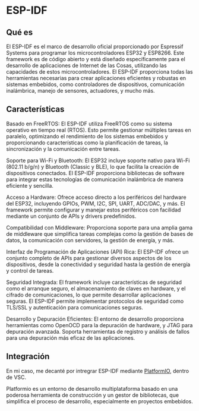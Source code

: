 # ESP-IDF

## Qué es

El ESP-IDF es el marco de desarrollo oficial proporcionado por Espressif Systems para programar los microcontroladores ESP32 y ESP8266. Este framework es de código abierto y está diseñado específicamente para el desarrollo de aplicaciones de Internet de las Cosas, utilizando las capacidades de estos microcontroladores. El ESP-IDF proporciona todas las herramientas necesarias para crear aplicaciones eficientes y robustas en sistemas embebidos, como controladores de dispositivos, comunicación inalámbrica, manejo de sensores, actuadores, y mucho más.

## Características

Basado en FreeRTOS: 
El ESP-IDF utiliza FreeRTOS como su sistema operativo en tiempo real (RTOS). Esto permite gestionar múltiples tareas en paralelo, optimizando el rendimiento de los sistemas embebidos y proporcionando características como la planificación de tareas, la sincronización y la comunicación entre tareas.

Soporte para Wi-Fi y Bluetooth:
El ESP32 incluye soporte nativo para Wi-Fi (802.11 b/g/n) y Bluetooth (Classic y BLE), lo que facilita la creación de dispositivos conectados.
El ESP-IDF proporciona bibliotecas de software para integrar estas tecnologías de comunicación inalámbrica de manera eficiente y sencilla.

Acceso a Hardware:
Ofrece acceso directo a los periféricos del hardware del ESP32, incluyendo GPIOs, PWM, I2C, SPI, UART, ADC/DAC, y más.
El framework permite configurar y manejar estos periféricos con facilidad mediante un conjunto de APIs y drivers predefinidos.

Compatibilidad con Middleware: Proporciona soporte para una amplia gama de middleware que simplifica tareas complejas como la gestión de bases de datos, la comunicación con servidores, la gestión de energía, y más.

Interfaz de Programación de Aplicaciones (API) Rica: El ESP-IDF ofrece un conjunto completo de APIs para gestionar diversos aspectos de los dispositivos, desde la conectividad y seguridad hasta la gestión de energía y control de tareas.

Seguridad Integrada:
El framework incluye características de seguridad como el arranque seguro, el almacenamiento de claves en hardware, y el cifrado de comunicaciones, lo que permite desarrollar aplicaciones seguras.
El ESP-IDF permite implementar protocolos de seguridad como TLS/SSL y autenticación para comunicaciones seguras.

Desarrollo y Depuración Eficientes:
El entorno de desarrollo proporciona herramientas como OpenOCD para la depuración de hardware, y JTAG para depuración avanzada.
Soporta herramientas de registro y análisis de fallos para una depuración más eficaz de las aplicaciones.

## Integración

En mi caso, me decanté por intregrar ESP-IDF mediante [PlatformIO](https://platformio.org/), dentro de VSC.

Platformio es un entorno de desarrollo multiplataforma basado en una poderosa herramienta de construcción y un gestor de bibliotecas, que simplifica el proceso de desarrollo, especialmente en proyectos embebidos.
